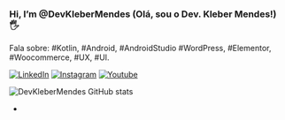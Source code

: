 ### Hi, I’m @DevKleberMendes (Olá, sou o Dev. Kleber Mendes!) 🖐️
Fala sobre:  #Kotlin, #Android, #AndroidStudio #WordPress, #Elementor, #Woocommerce, #UX, #UI.


[![LinkedIn](https://img.shields.io/badge/LinkedIn-0077B5?style=for-the-badge&logo=linkedin&logoColor=white)](https://www.linkedin.com/in/kleber-mendes-81395a97/)
[![Instagram](https://img.shields.io/badge/Instagram-E4405F?style=for-the-badge&logo=instagram&logoColor=white)](https://www.instagram.com/devklebermendes/?utm_medium=copy_link)
[![Youtube](https://img.shields.io/badge/YouTube-FF0000?style=for-the-badge&logo=youtube&logoColor=white)](https://www.youtube.com/channel/UCN-bM_JcSSIDAHdS1EFfAWw)

![DevKleberMendes GitHub stats](https://github-readme-stats.vercel.app/api?username=DevKleberMendes&show_icons=true&theme=dracula)





-
<!---
DevKleberMendes/DevKleberMendes is a ✨ special ✨ repository because its `README.md` (this file) appears on your GitHub profile.
You can click the Preview link to take a look at your changes.
--->
